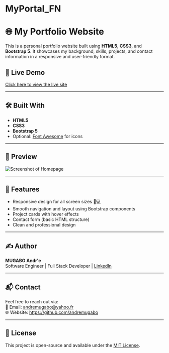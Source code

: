 # MyPortal_FN
# 🌐 My Portfolio Website

This is a personal portfolio website built using **HTML5**, **CSS3**, and **Bootstrap 5**. It showcases my background, skills, projects, and contact information in a responsive and user-friendly format.

## 🚀 Live Demo

[Click here to view the live site](https://your-username.github.io/portfolio-website/)  



---

## 🛠️ Built With

- **HTML5**
- **CSS3**
- **Bootstrap 5**
- Optional: [Font Awesome](https://fontawesome.com/) for icons

---

## 📸 Preview

![Screenshot of Homepage](<img width="137" alt="Screenshot 2025-05-06 at 01 22 03" src="https://github.com/user-attachments/assets/e048d29a-8e43-4e87-a63c-4c7b35e8857f" />)


---

## 🧠 Features

- Responsive design for all screen sizes 📱💻
- Smooth navigation and layout using Bootstrap components
- Project cards with hover effects
- Contact form (basic HTML structure)
- Clean and professional design

---

## ✍️ Author

**MUGABO Andr\'e**  
Software Engineer | Full Stack Developer | [LinkedIn](www.linkedin.com/in/mugabo-andré-9a1a0774)

---

## 📬 Contact

Feel free to reach out via:  
📧 Email: andremugabo@yahoo.fr  
🌐 Website: https://github.com/andremugabo

---

## 📜 License

This project is open-source and available under the [MIT License](LICENSE).



